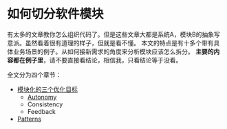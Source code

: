 # 如何切分软件模块

有太多的文章教你怎么组织代码了。但是这些文章大都是系统A，模块B的抽象写意派。虽然看着很有道理的样子，但就是看不懂。
本文的特点是有十多个带有具体业务场景的例子。从如何接新需求的角度来分析模块应该怎么拆分。
**主要的内容都在例子里**，请不要直接看结论，相信我，只看结论等于没看。

全文分为四个章节：

* [模块化的三个优化目标](./modularization.md)
  * [Autonomy](./autonomy/README.md)
  * Consistency
  * Feedback
* [Patterns](./patterns/README.md)